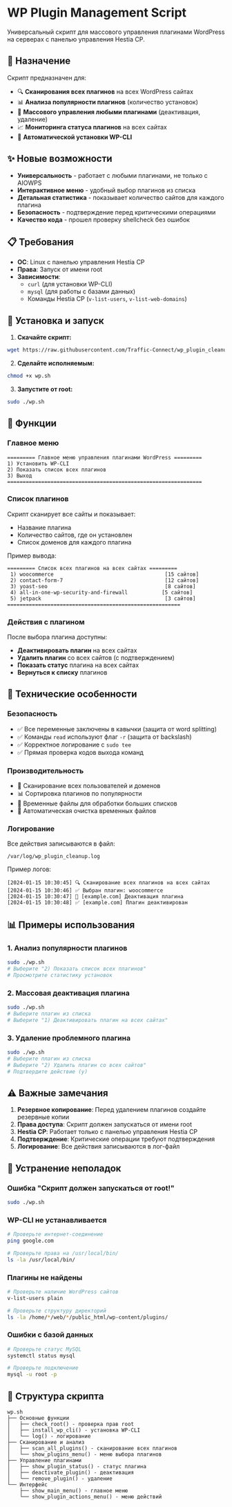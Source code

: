 # WP Plugin Management Script

Универсальный скрипт для массового управления плагинами WordPress на серверах с панелью управления Hestia CP.

## 🎯 Назначение

Скрипт предназначен для:
- 🔍 **Сканирования всех плагинов** на всех WordPress сайтах
- 📊 **Анализа популярности плагинов** (количество установок)
- 🔧 **Массового управления любыми плагинами** (деактивация, удаление)
- 📈 **Мониторинга статуса плагинов** на всех сайтах
- 🚀 **Автоматической установки WP-CLI**

## ✨ Новые возможности

- **Универсальность** - работает с любыми плагинами, не только с AIOWPS
- **Интерактивное меню** - удобный выбор плагинов из списка
- **Детальная статистика** - показывает количество сайтов для каждого плагина
- **Безопасность** - подтверждение перед критическими операциями
- **Качество кода** - прошел проверку shellcheck без ошибок

## 📋 Требования

- **ОС**: Linux с панелью управления Hestia CP
- **Права**: Запуск от имени root
- **Зависимости**: 
  - `curl` (для установки WP-CLI)
  - `mysql` (для работы с базами данных)
  - Команды Hestia CP (`v-list-users`, `v-list-web-domains`)

## 🚀 Установка и запуск

1. **Скачайте скрипт:**
```bash
wget https://raw.githubusercontent.com/Traffic-Connect/wp_plugin_cleanup/main/wp.sh
```

2. **Сделайте исполняемым:**
```bash
chmod +x wp.sh
```

3. **Запустите от root:**
```bash
sudo ./wp.sh
```

## 📖 Функции

### Главное меню

```
========= Главное меню управления плагинами WordPress =========
1) Установить WP-CLI
2) Показать список всех плагинов
3) Выход
===============================================================
```

### Список плагинов

Скрипт сканирует все сайты и показывает:
- Название плагина
- Количество сайтов, где он установлен
- Список доменов для каждого плагина

Пример вывода:
```
========= Список всех плагинов на всех сайтах =========
 1) woocommerce                                    [15 сайтов]
 2) contact-form-7                                 [12 сайтов]
 3) yoast-seo                                      [8 сайтов]
 4) all-in-one-wp-security-and-firewall           [5 сайтов]
 5) jetpack                                        [3 сайтов]
========================================================
```

### Действия с плагином

После выбора плагина доступны:
- **Деактивировать плагин** на всех сайтах
- **Удалить плагин** со всех сайтов (с подтверждением)
- **Показать статус** плагина на всех сайтах
- **Вернуться к списку** плагинов

## 🔧 Технические особенности

### Безопасность
- ✅ Все переменные заключены в кавычки (защита от word splitting)
- ✅ Команды `read` используют флаг `-r` (защита от backslash)
- ✅ Корректное логирование с `sudo tee`
- ✅ Прямая проверка кодов выхода команд

### Производительность
- 🔄 Сканирование всех пользователей и доменов
- 📊 Сортировка плагинов по популярности
- 💾 Временные файлы для обработки больших списков
- 🧹 Автоматическая очистка временных файлов

### Логирование
Все действия записываются в файл:
```
/var/log/wp_plugin_cleanup.log
```

Пример логов:
```
[2024-01-15 10:30:45] 🔍 Сканирование всех плагинов на всех сайтах
[2024-01-15 10:30:46] ✅ Выбран плагин: woocommerce
[2024-01-15 10:30:47] 🔧 [example.com] Деактивация плагина
[2024-01-15 10:30:48] ✅ [example.com] Плагин деактивирован
```

## 📊 Примеры использования

### 1. Анализ популярности плагинов
```bash
sudo ./wp.sh
# Выберите "2) Показать список всех плагинов"
# Просмотрите статистику установок
```

### 2. Массовая деактивация плагина
```bash
sudo ./wp.sh
# Выберите плагин из списка
# Выберите "1) Деактивировать плагин на всех сайтах"
```

### 3. Удаление проблемного плагина
```bash
sudo ./wp.sh
# Выберите плагин из списка
# Выберите "2) Удалить плагин со всех сайтов"
# Подтвердите действие (y)
```

## ⚠️ Важные замечания

1. **Резервное копирование**: Перед удалением плагинов создайте резервные копии
2. **Права доступа**: Скрипт должен запускаться от имени root
3. **Hestia CP**: Работает только с панелью управления Hestia CP
4. **Подтверждение**: Критические операции требуют подтверждения
5. **Логирование**: Все действия записываются в лог-файл

## 🐛 Устранение неполадок

### Ошибка "Скрипт должен запускаться от root!"
```bash
sudo ./wp.sh
```

### WP-CLI не устанавливается
```bash
# Проверьте интернет-соединение
ping google.com

# Проверьте права на /usr/local/bin/
ls -la /usr/local/bin/
```

### Плагины не найдены
```bash
# Проверьте наличие WordPress сайтов
v-list-users plain

# Проверьте структуру директорий
ls -la /home/*/web/*/public_html/wp-content/plugins/
```

### Ошибки с базой данных
```bash
# Проверьте статус MySQL
systemctl status mysql

# Проверьте подключение
mysql -u root -p
```

## 🔧 Структура скрипта

```
wp.sh
├── Основные функции
│   ├── check_root() - проверка прав root
│   ├── install_wp_cli() - установка WP-CLI
│   └── log() - логирование
├── Сканирование и анализ
│   ├── scan_all_plugins() - сканирование всех плагинов
│   └── show_plugins_menu() - меню выбора плагинов
├── Управление плагинами
│   ├── show_plugin_status() - статус плагина
│   ├── deactivate_plugin() - деактивация
│   └── remove_plugin() - удаление
└── Интерфейс
    ├── show_main_menu() - главное меню
    └── show_plugin_actions_menu() - меню действий
```


